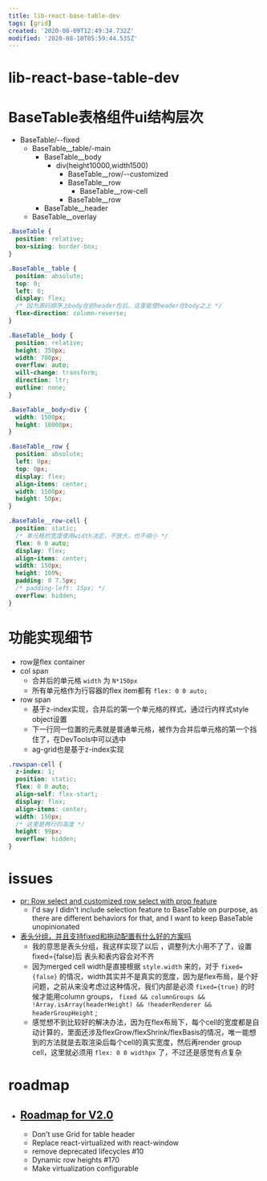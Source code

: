 ```yaml
---
title: lib-react-base-table-dev
tags: [grid]
created: '2020-08-09T12:49:34.732Z'
modified: '2020-08-10T05:59:44.535Z'
---
```


# lib-react-base-table-dev

# BaseTable表格组件ui结构层次

- BaseTable/--fixed
  - BaseTable__table/-main
    - BaseTable__body
      - div(height10000,width1500)
        - BaseTable__row/--customized
        - BaseTable__row 
          - BaseTable__row-cell
        - BaseTable__row 
    - BaseTable__header
  - BaseTable__overlay

``` CSS
.BaseTable {
  position: relative;
  box-sizing: border-box;
}

.BaseTable__table {
  position: absolute;
  top: 0;
  left: 0;
  display: flex;
  /* 因为源码顺序上body在前header在后，这里能使header在body之上 */
  flex-direction: column-reverse;
}

.BaseTable__body {
  position: relative;
  height: 350px;
  width: 700px;
  overflow: auto;
  will-change: transform;
  direction: ltr;
  outline: none;
}

.BaseTable__body>div {
  width: 1500px;
  height: 10000px;
}

.BaseTable__row {
  position: absolute;
  left: 0px;
  top: 0px;
  display: flex;
  align-items: center;
  width: 1500px;
  height: 50px;
}

.BaseTable__row-cell {
  position: static;
  /* 单元格的宽度使用width决定，不放大，也不缩小 */
  flex: 0 0 auto;
  display: flex;
  align-items: center;
  width: 150px;
  height: 100%;
  padding: 0 7.5px;
  /* padding-left: 15px; */
  overflow: hidden;
}
```

# 功能实现细节

- row是flex container
- col span
  - 合并后的单元格 `width` 为 `N*150px`
  - 所有单元格作为行容器的flex item都有 `flex: 0 0 auto;`
- row span
  - 基于z-index实现，合并后的第一个单元格的样式，通过行内样式style object设置
  - 下一行同一位置的元素就是普通单元格，被作为合并后单元格的第一个挡住了，在DevTools中可以选中
  - ag-grid也是基于z-index实现

``` CSS
.rowspan-cell {
  z-index: 1;
  position: static;
  flex: 0 0 auto;
  align-self: flex-start;
  display: flex;
  align-items: center;
  width: 150px;
  /* 这里是两行的高度 */
  height: 99px;
  overflow: hidden;
}
```

# issues

- [pr: Row select and customized row select with prop feature](https://github.com/Autodesk/react-base-table/pull/39)
  - I'd say I didn't include selection feature to BaseTable on purpose, as there are different behaviors for that, and I want to keep BaseTable unopinionated
- [表头分组，并且支持fixed和拖动配置有什么好的方案吗](https://github.com/Autodesk/react-base-table/issues/198)
  - 我的意思是表头分组，我这样实现了以后 ，调整列大小用不了了，设置fixed={false}后 表头和表内容会对不齐
  - 因为merged cell width是直接根据 `style.width` 来的，对于 `fixed={false}` 的情况，width其实并不是真实的宽度，因为是flex布局，是个好问题，之前从来没考虑过这种情况，我们内部是必须 `fixed={true}` 的时候才能用column groups， `fixed && columnGroups && !Array.isArray(headerHeight) && !headerRenderer && headerGroupHeight` ; 
  - 感觉想不到比较好的解决办法，因为在flex布局下，每个cell的宽度都是自动计算的，里面还涉及flexGrow/flexShrink/flexBasis的情况，唯一能想到的方法就是去取渲染后每个cell的真实宽度，然后再render group cell，这里就必须用 `flex: 0 0 widthpx` 了，不过还是感觉有点复杂

# roadmap

- ## [Roadmap for V2.0](https://github.com/Autodesk/react-base-table/issues/3)
  - Don't use Grid for table header
  - Replace react-virtualized with react-window 
  - remove deprecated lifecycles #10
  - Dynamic row heights #170
  - Make virtualization configurable
